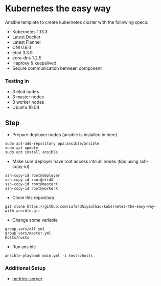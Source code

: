# Kubernetes the easy way
Ansible template to create kubernetes cluster with the following specs:
* Kubernetes 1.13.3
* Latest Docker
* Latest Flannel
* CNI 0.6.0
* etcd 3.3.9
* core-dns 1.2.5
* Haproxy & keepalived
* Secure communication between component

### Testing in
* 3 etcd nodes
* 3 master nodes
* 3 worker nodes
* Ubuntu 16.04

## Step
* Prepare deployer nodes (ansible is installed in here)
```
sudo apt-add-repository ppa:ansible/ansible
sudo apt update
sudo apt install ansible
```
* Make sure deployer have root access into all nodes (tips using ssh-copy-id)
```
ssh-copy-id root@deployer
ssh-copy-id root@etcdX
ssh-copy-id root@masterX
ssh-copy-id root@workerX
```
* Clone this repository
```
git clone https://github.com/zufardhiyaulhaq/kubernetes-the-easy-way-with-ansible.git
```
* Change some variable
```
group_vars/all.yml
group_vars/master.yml
hosts/hosts
```
* Run ansible
```
ansible-playbook main.yml -i hosts/hosts
```

### Additional Setup
* [metrics-server](additional_setup/metrics-server.md)